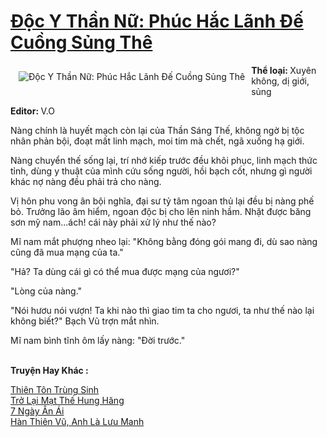 <a href="https://utruyen.com/doc-y-than-nu-phuc-hac-lanh-de-cuong-sung-the/14524/" title="Độc Y Thần Nữ: Phúc Hắc Lãnh Đế Cuồng Sủng Thê"><h1>Độc Y Thần Nữ: Phúc Hắc Lãnh Đế Cuồng Sủng Thê</h1></a><div style="display:table"><img align="right" style="float: left; padding: 10px;" src="https://utruyen.com/images/story/200x260/doc-y-than-nu-phuc-hac-lanh-de-cuong-sung-the.jpg" alt="Độc Y Thần Nữ: Phúc Hắc Lãnh Đế Cuồng Sủng Thê"><b>Thể loại: </b>Xuyên không, dị giới, sủng <p></p><b>Editor: </b>V.O<p></p>Nàng chính là huyết mạch còn lại của Thần Sáng Thế, không ngờ bị tộc nhân phản bội, đoạt mất linh mạch, moi tim mà chết, ngã xuống hạ giới.<p></p>Nàng chuyển thế sống lại, trí nhớ kiếp trước đều khôi phục, linh mạch thức tỉnh, dùng y thuật của mình cứu sống người, hồi bạch cốt, nhưng gì người khác nợ nàng đều phải trả cho nàng.<p></p>Vị hôn phu vong ân bội nghĩa, đại sư tỷ tâm ngoan thủ lại đều bị nàng phế bỏ. Trưởng lão âm hiểm, ngoan độc bị cho lên ninh hầm. Nhặt được băng sơn mỹ nam...ách! cái này phải xử lý như thế nào?<p></p>Mĩ nam mắt phượng nheo lại: "Không bằng đóng gói mang đi, dù sao nàng cũng đã mua mạng của ta."<p></p>"Hả? Ta dùng cái gì có thể mua được mạng của ngươi?"<p></p>"Lòng của nàng."<p></p>"Nói hươu nói vượn! Ta khi nào thì giao tim ta cho ngươi, ta như thế nào lại không biết?" Bạch Vũ trợn mắt nhìn.<p></p>Mĩ nam bình tĩnh ôm lấy nàng: "Đời trước."</div><p><br><b>Truyện Hay Khác :</b></p><a href="https://utruyen.com/thien-ton-trung-sinh/3026/" alt="Thiên Tôn Trùng Sinh">Thiên Tôn Trùng Sinh</a><br/><a href="https://github.com/quanluxury/ngontinhhot/tree/master/truyenhay/18793/" alt="Trở Lại Mạt Thế Hung Hăng">Trở Lại Mạt Thế Hung Hăng</a><br/><a href="https://github.com/quanluxury/truyenhot/tree/master/truyenhay/2065/" alt="7 Ngày Ân Ái">7 Ngày Ân Ái</a><br/><a href="https://www.wattpad.com/story/205045089-h%C3%A0n-thi%C3%AAn-v%C5%A9-anh-l%C3%A0-l%C6%B0u-manh" alt="Hàn Thiên Vũ, Anh Là Lưu Manh">Hàn Thiên Vũ, Anh Là Lưu Manh</a><br/>